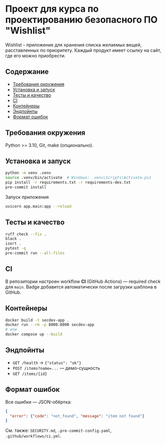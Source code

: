 # Проект для курса по проектированию безопасного ПО "Wishlist"

Wishlist - приложение для хранения списка желаемых вещей, расставленных по приоритету. Каждый продукт имеет ссылку на сайт, где его можно приобрести.

## Содержание
- [Требования окружения](#требования-окружения)
- [Установка и запуск](#установка-и-запуск)
- [Тесты и качество](#тесты-и-качество)
- [CI](#ci)
- [Контейнеры](#контейнеры)
- [Эндпойнты](#эндпойнты)
- [Формат ошибок](#формат-ошибок)

## Требования окружения

Python >= 3.10, Git, make (опционально).

## Установка и запуск
```bash
python -m venv .venv
source .venv/bin/activate  # Windows: .venv\Scripts\Activate.ps1
pip install -r requirements.txt -r requirements-dev.txt
pre-commit install
```

Запуск приложения
```bash
uvicorn app.main:app --reload
```

## Тесты и качество
```bash
ruff check --fix .
black .
isort .
pytest -q
pre-commit run --all-files
```

## CI
В репозитории настроен workflow **CI** (GitHub Actions) — required check для `main`.
Badge добавится автоматически после загрузки шаблона в GitHub.

## Контейнеры
```bash
docker build -t secdev-app .
docker run --rm -p 8000:8000 secdev-app
# или
docker compose up --build
```

## Эндпойнты
- `GET /health` → `{"status": "ok"}`
- `POST /items?name=...` — демо-сущность
- `GET /items/{id}`

## Формат ошибок
Все ошибки — JSON-обёртка:
```json
{
  "error": {"code": "not_found", "message": "item not found"}
}
```

См. также: `SECURITY.md`, `.pre-commit-config.yaml`, `.github/workflows/ci.yml`.
